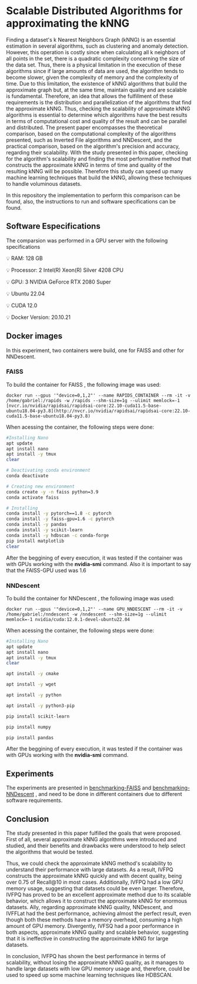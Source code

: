 # Scalable Distributed Algorithms for approximating the kNNG

Finding a dataset's k Nearest Neighbors Graph (kNNG) is an essential estimation in several algorithms, such as clustering and anomaly detection. However, this operation is costly since when calculating all k neighbors of all points in the set, there is a quadratic complexity concerning the size of the data set. Thus, there is a physical limitation in the execution of these algorithms since if large amounts of data are used, the algorithm tends to become slower, given the complexity of memory and the complexity of time. Due to this limitation, the existence of kNNG algorithms that build the approximate graph but, at the same time, maintain quality and are scalable is fundamental. Therefore, an idea that allows the fulfillment of these requirements is the distribution and parallelization of the algorithms that find the approximate kNNG. Thus, checking the scalability of approximate kNNG algorithms is essential to determine which algorithms have the best results in terms of computational cost and quality of the result and can be parallel and distributed. The present paper encompasses the theoretical comparison, based on the computational complexity of the algorithms presented, such as Inverted File algorithms and NNDescent, and the practical comparison, based on the algorithm's precision and accuracy, regarding their scalability. With the study presented in this paper, checking for the algorithm's scalability and finding the most performative method that constructs the approximate kNNG in terms of time and quality of the resulting kNNG will be possible. Therefore this study can speed up many machine learning techniques that build the kNNG, allowing these techniques to handle voluminous datasets.

In this repository the implementation to perform this comparison can be found, also, the instructions to run and software specifications can be found.

## Software Especifications

The comparsion was performed in a GPU server with the following specifications

<aside>
💡 RAM: 128 GB
	
💡 Processor: 2 Intel(R) Xeon(R) Silver 4208 CPU

💡 GPU: 3 NVIDIA GeForce RTX 2080 Super

💡 Ubuntu 22.04

💡 CUDA 12.0

💡 Docker Version: 20.10.21

</aside>

## Docker images 

In this experiment, two containers were build, one for FAISS and other for NNDescent.

### FAISS

To build the container for FAISS , the following image was used:

```
docker run --gpus '"device=0,1,2"' --name RAPIDS_CONTAINER --rm -it -v /home/gabriel:/rapids -w /rapids --shm-size=1g --ulimit memlock=-1 [nvcr.io/nvidia/rapidsai/rapidsai-core:22.10-cuda11.5-base-ubuntu18.04-py3.8](http://nvcr.io/nvidia/rapidsai/rapidsai-core:22.10-cuda11.5-base-ubuntu18.04-py3.8)
```

When acessing the container, the following steps were done:

```bash
#Installing Nano
apt update
apt install nano
apt install -y tmux
clear 

# Deactivating conda environment
conda deactivate

# Creating new environment
conda create -y -n faiss python=3.9
conda activate faiss

# Installing
conda install -y pytorch==1.8 -c pytorch
conda install -y faiss-gpu=1.6 -c pytorch
conda install -y pandas
conda install -y scikit-learn
conda install -y hdbscan -c conda-forge
pip install matplotlib
clear
```

After the beggining of every execution, it was tested if the container was with GPUs working with the **************nvidia-smi************** command. Also it is important to say that the FAISS-GPU used was 1.6

### NNDescent

To build the container for NNDescent , the following image was used:

```
docker run --gpus '"device=0,1,2"' --name GPU_NNDESCENT --rm -it -v /home/gabriel:/nndescent -w /nndescent --shm-size=1g --ulimit memlock=-1 nvidia/cuda:12.0.1-devel-ubuntu22.04
```

When acessing the container, the following steps were done:

```bash
#Installing Nano
apt update
apt install nano
apt install -y tmux
clear 

apt install -y cmake

apt install -y wget

apt install -y python

apt install -y python3-pip

pip install scikit-learn

pip install numpy

pip install pandas


```

After the beggining of every execution, it was tested if the container was with GPUs working with the **************nvidia-smi************** command. 

## Experiments

The experiments are presented in 
[benchmarking-FAISS](https://github.com/gorlando04/Scalable-distributed-algorithms-for-approximating-the-kNNG/tree/main/benchmarking-FAISS)  and 
[benchmarking-NNDescent](https://github.com/gorlando04/Scalable-distributed-algorithms-for-approximating-the-kNNG/tree/main/benchmarking-NNDescent) , 
and need to be done in different containers due to different software requirements.




## Conclusion

The study presented in this paper fulfilled the goals that were proposed. First of all, several approximate kNNG algorithms were introduced and studied, and their benefits and drawbacks were understood to help select the algorithms that would be tested. 

Thus, we could check the approximate kNNG method's scalability to understand their performance with large datasets. As a result, IVFPQ constructs the approximate kNNG quickly and with decent quality, being over 0.75 of Recall@10 in most cases. Additionally, IVFPQ  had a low GPU memory usage, suggesting that datasets could be even larger. Therefore, IVFPQ has proved to be an excellent approximate method due to its scalable behavior, which allows it to construct the approximate kNNG for enormous datasets. Ally, regarding approximate kNNG quality, NNDescent, and IVFFLat had the best performance, achieving almost the perfect result, even though both these methods have a memory overhead, consuming a high amount of GPU memory. Divergently, IVFSQ had a poor performance in both aspects, approximate kNNG quality and scalable behavior, suggesting that it is ineffective in constructing the approximate kNNG for large datasets. 

In conclusion, IVFPQ has shown the best performance in terms of scalability, without losing the approximate kNNG quality, as it manages to handle large datasets with low GPU memory usage and, therefore, could be used to speed up some machine learning techniques like HDBSCAN.
